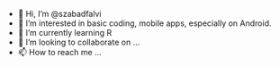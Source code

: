 - 👋 Hi, I’m @szabadfalvi
- 👀 I’m interested in basic coding, mobile apps, especially on Android.
- 🌱 I’m currently learning R
- 💞️ I’m looking to collaborate on ...
- 📫 How to reach me ...

<!---
szabadfalvi/szabadfalvi is a ✨ special ✨ repository because its `README.md` (this file) appears on your GitHub profile.
You can click the Preview link to take a look at your changes.
--->
